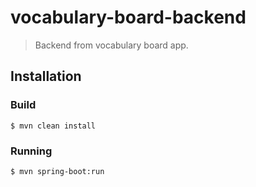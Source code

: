 # vocabulary-board-backend

> Backend from vocabulary board app.

## Installation

### Build
```console
$ mvn clean install
```

### Running

```console
$ mvn spring-boot:run
```
